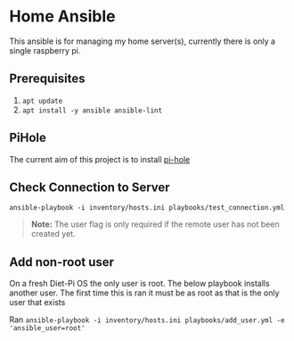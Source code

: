 # Home Ansible

This ansible is for managing my home server(s), currently there is only a single raspberry pi.

## Prerequisites

1. `apt update`
2. `apt install -y ansible ansible-lint`

## PiHole

The current aim of this project is to install [pi-hole](https://pi-hole.net/)

## Check Connection to Server

`ansible-playbook -i inventory/hosts.ini playbooks/test_connection.yml`

> **Note:** The user flag is only required if the remote user has not been created yet.

## Add non-root user

On a fresh Diet-Pi OS the only user is root.  The below playbook installs another user.
The first time this is ran it must be as root as that is the only user that exists

Ran `ansible-playbook -i inventory/hosts.ini playbooks/add_user.yml -e 'ansible_user=root'`
